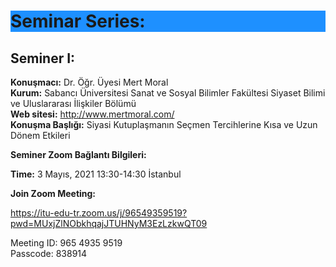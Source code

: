 <h1 style="background-color:DodgerBlue;">Seminar Series:</h1>  

## Seminer I:

 **Konuşmacı:** Dr. Öğr. Üyesi Mert Moral  
 **Kurum:** Sabancı Üniversitesi Sanat ve Sosyal Bilimler Fakültesi Siyaset Bilimi ve Uluslararası İlişkiler Bölümü  
 **Web sitesi:** http://www.mertmoral.com/  
 **Konuşma Başlığı:** Siyasi Kutuplaşmanın Seçmen Tercihlerine Kısa ve Uzun Dönem Etkileri 

 **Seminer Zoom Bağlantı Bilgileri:**

 **Time:** 3 Mayıs, 2021 13:30-14:30 İstanbul

 **Join Zoom Meeting:**
 
 https://itu-edu-tr.zoom.us/j/96549359519?pwd=MUxjZlNObkhqajJTUHNyM3EzLzkwQT09

 Meeting ID: 965 4935 9519  
 Passcode: 838914 
